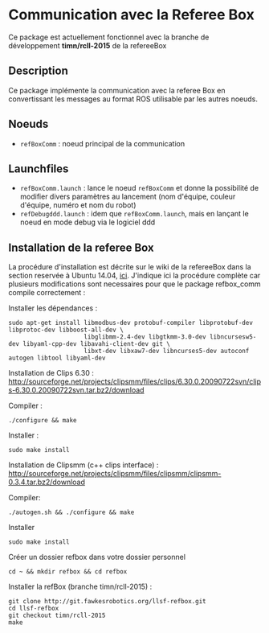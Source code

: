 Communication avec la Referee Box
=================================

Ce package est actuellement fonctionnel avec la branche de développement **timn/rcll-2015** de la refereeBox

Description
-----------
Ce package implémente la communication avec la referee Box en convertissant les messages au format ROS utilisable par les autres noeuds.

Noeuds
------
* `refBoxComm` : noeud principal de la communication

Launchfiles
-----------
* `refBoxComm.launch` : lance le noeud `refBoxComm` et donne la possibilité de modifier divers paramètres au lancement (nom d'équipe, couleur d'équipe, numéro et nom du robot)
* `refDebugddd.launch` : idem que `refBoxComm.launch`, mais en lançant le noeud en mode debug via le logiciel ddd

Installation de la referee Box
------------------------------

La procédure d'installation est décrite sur le wiki de la refereeBox dans la section reservée à Ubuntu 14.04, [ici](https://trac.fawkesrobotics.org/wiki/LLSFRefBox/Install#InstallRefboxonUbuntu14.04trusty).
J'indique ici la procédure complète car plusieurs modifications sont necessaires pour que le package refbox_comm compile correctement :

Installer les dépendances :

    sudo apt-get install libmodbus-dev protobuf-compiler libprotobuf-dev libprotoc-dev libboost-all-dev \
                         libglibmm-2.4-dev libgtkmm-3.0-dev libncursesw5-dev libyaml-cpp-dev libavahi-client-dev git \
                         libxt-dev libxaw7-dev libncurses5-dev autoconf autogen libtool libyaml-dev

Installation de Clips 6.30 : ​http://sourceforge.net/projects/clipsmm/files/clips/6.30.0.20090722svn/clips-6.30.0.20090722svn.tar.bz2/download

Compiler :

    ./configure && make

Installer :

    sudo make install

Installation de Clipsmm (c++ clips interface) : ​http://sourceforge.net/projects/clipsmm/files/clipsmm/clipsmm-0.3.4.tar.bz2/download

Compiler:

    ./autogen.sh && ./configure && make

Installer

    sudo make install


Créer un dossier refbox dans votre dossier personnel

    cd ~ && mkdir refbox && cd refbox

Installer la refBox (branche timn/rcll-2015) :

    git clone http://git.fawkesrobotics.org/llsf-refbox.git
    cd llsf-refbox
    git checkout timn/rcll-2015
    make
